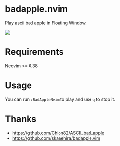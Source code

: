 # badapple.nvim
Play ascii bad apple in Floating Window.

![](screenshots/badapple.gif)

# Requirements
Neovim >= 0.38

# Usage
You can run `:BadAppleNvim` to play and use `q` to stop it.

# Thanks
- https://github.com/Chion82/ASCII_bad_apple
- https://github.com/skanehira/badapple.vim
